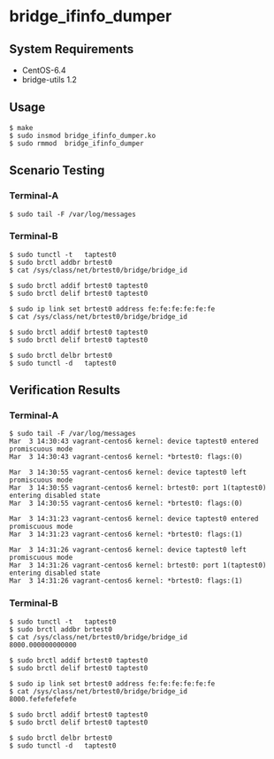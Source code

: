 bridge_ifinfo_dumper
====================

System Requirements
-------------------

+ CentOS-6.4
+ bridge-utils 1.2

Usage
-----

```
$ make
$ sudo insmod bridge_ifinfo_dumper.ko
$ sudo rmmod  bridge_ifinfo_dumper
```

Scenario Testing
----------------

### Terminal-A

```
$ sudo tail -F /var/log/messages
```

### Terminal-B

```
$ sudo tunctl -t   taptest0
$ sudo brctl addbr brtest0
$ cat /sys/class/net/brtest0/bridge/bridge_id

$ sudo brctl addif brtest0 taptest0
$ sudo brctl delif brtest0 taptest0

$ sudo ip link set brtest0 address fe:fe:fe:fe:fe:fe
$ cat /sys/class/net/brtest0/bridge/bridge_id

$ sudo brctl addif brtest0 taptest0
$ sudo brctl delif brtest0 taptest0

$ sudo brctl delbr brtest0
$ sudo tunctl -d   taptest0
```

Verification Results
--------------------

### Terminal-A

```
$ sudo tail -F /var/log/messages
Mar  3 14:30:43 vagrant-centos6 kernel: device taptest0 entered promiscuous mode
Mar  3 14:30:43 vagrant-centos6 kernel: *brtest0: flags:(0)

Mar  3 14:30:55 vagrant-centos6 kernel: device taptest0 left promiscuous mode
Mar  3 14:30:55 vagrant-centos6 kernel: brtest0: port 1(taptest0) entering disabled state
Mar  3 14:30:55 vagrant-centos6 kernel: *brtest0: flags:(0)

Mar  3 14:31:23 vagrant-centos6 kernel: device taptest0 entered promiscuous mode
Mar  3 14:31:23 vagrant-centos6 kernel: *brtest0: flags:(1)

Mar  3 14:31:26 vagrant-centos6 kernel: device taptest0 left promiscuous mode
Mar  3 14:31:26 vagrant-centos6 kernel: brtest0: port 1(taptest0) entering disabled state
Mar  3 14:31:26 vagrant-centos6 kernel: *brtest0: flags:(1)
```

### Terminal-B

```
$ sudo tunctl -t   taptest0
$ sudo brctl addbr brtest0
$ cat /sys/class/net/brtest0/bridge/bridge_id
8000.000000000000

$ sudo brctl addif brtest0 taptest0
$ sudo brctl delif brtest0 taptest0

$ sudo ip link set brtest0 address fe:fe:fe:fe:fe:fe
$ cat /sys/class/net/brtest0/bridge/bridge_id
8000.fefefefefefe

$ sudo brctl addif brtest0 taptest0
$ sudo brctl delif brtest0 taptest0

$ sudo brctl delbr brtest0
$ sudo tunctl -d   taptest0
```
